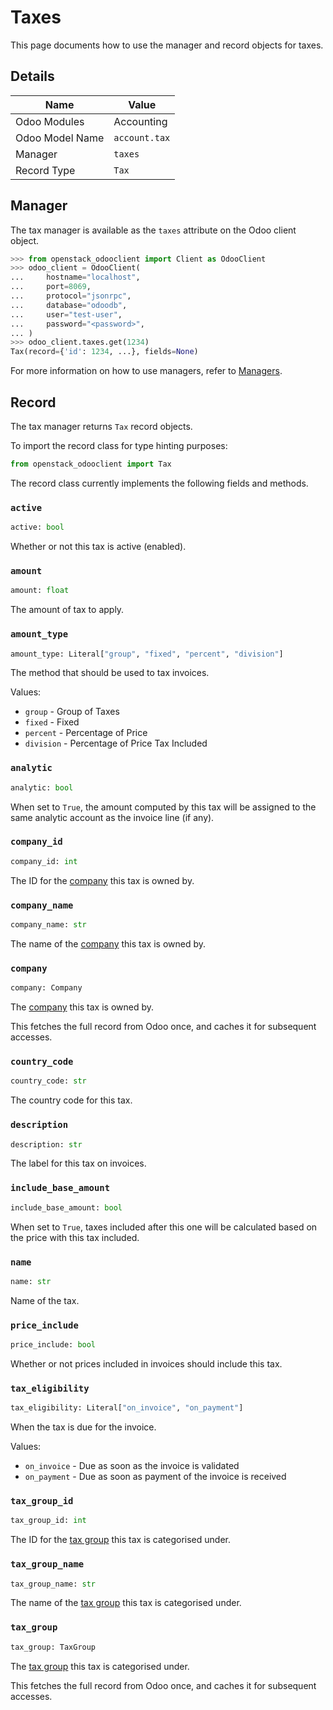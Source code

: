 # Taxes

This page documents how to use the manager and record objects
for taxes.

## Details

| Name            | Value         |
|-----------------|---------------|
| Odoo Modules    | Accounting    |
| Odoo Model Name | `account.tax` |
| Manager         | `taxes`       |
| Record Type     | `Tax`         |

## Manager

The tax manager is available as the `taxes`
attribute on the Odoo client object.

```python
>>> from openstack_odooclient import Client as OdooClient
>>> odoo_client = OdooClient(
...     hostname="localhost",
...     port=8069,
...     protocol="jsonrpc",
...     database="odoodb",
...     user="test-user",
...     password="<password>",
... )
>>> odoo_client.taxes.get(1234)
Tax(record={'id': 1234, ...}, fields=None)
```

For more information on how to use managers, refer to [Managers](index.md).

## Record

The tax manager returns `Tax` record objects.

To import the record class for type hinting purposes:

```python
from openstack_odooclient import Tax
```

The record class currently implements the following fields and methods.

### `active`

```python
active: bool
```

Whether or not this tax is active (enabled).

### `amount`

```python
amount: float
```

The amount of tax to apply.

### `amount_type`

```python
amount_type: Literal["group", "fixed", "percent", "division"]
```

The method that should be used to tax invoices.

Values:

* ``group`` - Group of Taxes
* ``fixed`` - Fixed
* ``percent`` - Percentage of Price
* ``division`` - Percentage of Price Tax Included

### `analytic`

```python
analytic: bool
```

When set to ``True``, the amount computed by this tax will be assigned
to the same analytic account as the invoice line (if any).


### `company_id`

```python
company_id: int
```

The ID for the [company](company.md) this tax is owned by.

### `company_name`

```python
company_name: str
```

The name of the [company](company.md) this tax is owned by.

### `company`

```python
company: Company
```

The [company](company.md) this tax is owned by.

This fetches the full record from Odoo once,
and caches it for subsequent accesses.

### `country_code`

```python
country_code: str
```

The country code for this tax.

### `description`

```python
description: str
```

The label for this tax on invoices.

### `include_base_amount`

```python
include_base_amount: bool
```

When set to ``True``, taxes included after this one will be calculated
based on the price with this tax included.

### `name`

```python
name: str
```

Name of the tax.

### `price_include`

```python
price_include: bool
```

Whether or not prices included in invoices should include this tax.

### `tax_eligibility`

```python
tax_eligibility: Literal["on_invoice", "on_payment"]
```

When the tax is due for the invoice.

Values:

* ``on_invoice`` - Due as soon as the invoice is validated
* ``on_payment`` - Due as soon as payment of the invoice is received

### `tax_group_id`

```python
tax_group_id: int
```

The ID for the [tax group](tax-group.md) this tax is categorised under.

### `tax_group_name`

```python
tax_group_name: str
```

The name of the [tax group](tax-group.md) this tax is categorised under.

### `tax_group`

```python
tax_group: TaxGroup
```

The [tax group](tax-group.md) this tax is categorised under.

This fetches the full record from Odoo once,
and caches it for subsequent accesses.
